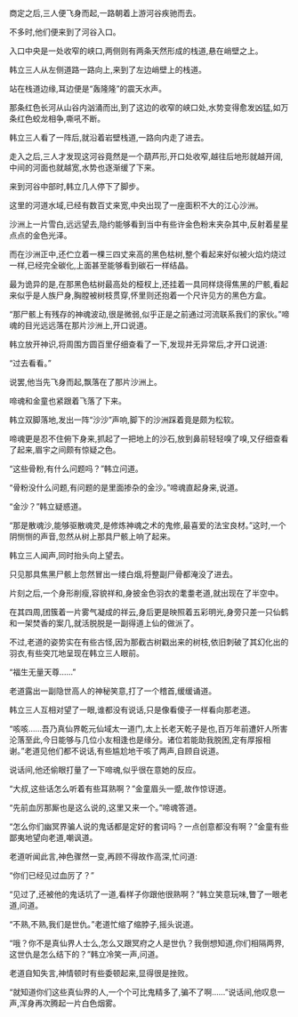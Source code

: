 
商定之后,三人便飞身而起,一路朝着上游河谷疾驰而去。

不多时,他们便来到了河谷入口。

入口中央是一处收窄的峡口,两侧则有两条天然形成的栈道,悬在峭壁之上。

韩立三人从左侧道路一路向上,来到了左边峭壁上的栈道。

站在栈道边缘,耳边便是“轰隆隆”的震天水声。

那条红色长河从山谷内汹涌而出,到了这边的收窄的峡口处,水势变得愈发凶猛,如万条红色蛟龙相争,嘶吼不断。

韩立三人看了一阵后,就沿着岩壁栈道,一路向内走了进去。

走入之后,三人才发现这河谷竟然是一个葫芦形,开口处收窄,越往后地形就越开阔,中间的河面也就越宽,水势也逐渐缓了下来。

来到河谷中部时,韩立几人停下了脚步。

这里的河道水域,已经有数百丈来宽,中央出现了一座面积不大的江心沙洲。

沙洲上一片雪白,远远望去,隐约能够看到当中有些许金色粉末夹杂其中,反射着星星点点的金色光泽。

而在沙洲正中,还伫立着一棵三四丈来高的黑色枯树,整个看起来好似被火焰灼烧过一样,已经完全碳化,上面甚至能够看到碳石一样结晶。

最为诡异的是,在那黑色枯树最高处的桠杈上,还挂着一具同样烧得焦黑的尸骸,看起来似乎是人族尸身,胸膛被树枝贯穿,怀里则还抱着一个尺许见方的黑色方盒。

“那尸骸上有残存的神魂波动,很是微弱,似乎正是之前通过河流联系我们的家伙。”啼魂的目光远远落在那片沙洲上,开口说道。

韩立放开神识,将周围方圆百里仔细查看了一下,发现并无异常后,才开口说道:

“过去看看。”

说罢,他当先飞身而起,飘落在了那片沙洲上。

啼魂和金童也紧跟着飞落了下来。

韩立双脚落地,发出一阵“沙沙”声响,脚下的沙洲踩着竟是颇为松软。

啼魂更是忍不住俯下身来,抓起了一把地上的沙石,放到鼻前轻轻嗅了嗅,又仔细查看了起来,眉宇之间颇有惊疑之色。

“这些骨粉,有什么问题吗？”韩立问道。

“骨粉没什么问题,有问题的是里面掺杂的金沙。”啼魂直起身来,说道。

“金沙？”韩立疑惑道。

“那是散魂沙,能够驱散魂灵,是修炼神魂之术的鬼修,最喜爱的法宝良材。”这时,一个阴恻恻的声音,忽然从树上那具尸骸上响了起来。

韩立三人闻声,同时抬头向上望去。

只见那具焦黑尸骸上忽然冒出一缕白烟,将整副尸骨都淹没了进去。

片刻之后,一个身形削瘦,容貌祥和,身披金色羽衣的耄耋老道,就出现在了半空中。

在其四周,团簇着一片雾气凝成的祥云,身后更是映照着五彩明光,身旁只差一只仙鹤和一架焚香的案几,就活脱脱是一副得道上仙的做派了。

不过,老道的姿势实在有些古怪,因为那截古树戳出来的树枝,依旧刺破了其幻化出的羽衣,有些突兀地呈现在韩立三人眼前。

“福生无量天尊……”

老道露出一副隐世高人的神秘笑意,打了一个稽首,缓缓诵道。

韩立三人互相对望了一眼,谁都没有说话,只是像看傻子一样看向那老道。

“咳咳……吾乃真仙界乾元仙域太一道门,太上长老天乾子是也,百万年前遭奸人所害沦落至此,今日能够与几位小友相逢也是缘分。诸位若能助我脱困,定有厚报相谢。”老道见他们都不说话,有些尴尬地干咳了两声,自顾自说道。

说话间,他还偷眼打量了一下啼魂,似乎很在意她的反应。

“大叔,这些话怎么听着有些耳熟啊？”金童眉头一蹙,故作惊讶道。

“先前血厉那厮也是这么说的,这里又来一个。”啼魂答道。

“怎么你们幽冥界骗人说的鬼话都是定好的套词吗？一点创意都没有啊？”金童有些鄙夷地望向老道,嘲讽道。

老道听闻此言,神色骤然一变,再顾不得故作高深,忙问道:

“你们已经见过血厉了？”

“见过了,还被他的鬼话坑了一道,看样子你跟他很熟啊？”韩立笑意玩味,瞥了一眼老道,问道。

“不熟,不熟,我们是世仇。”老道忙缩了缩脖子,摇头说道。

“哦？你不是真仙界人士么,怎么又跟冥府之人是世仇？我倒想知道,你们相隔两界,这世仇是怎么结下的？”韩立冷笑一声,问道。

老道自知失言,神情顿时有些委顿起来,显得很是挫败。

“就知道你们这些真仙界的人,一个个可比鬼精多了,骗不了啊……”说话间,他叹息一声,浑身再次腾起一片白色烟雾。